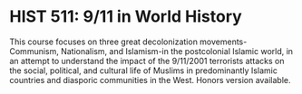 # HIST 511: 9/11 in World History

This course focuses on three great decolonization movements-Communism, Nationalism, and Islamism-in the postcolonial Islamic world, in an attempt to understand the impact of the 9/11/2001 terrorists attacks on the social, political, and cultural life of Muslims in predominantly Islamic countries and diasporic communities in the West. Honors version available.